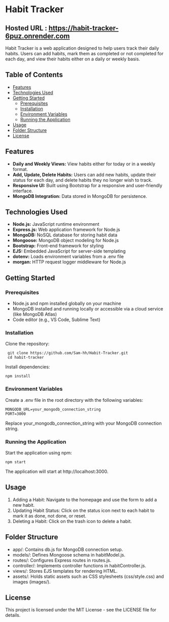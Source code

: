 # Habit Tracker

## Hosted URL : https://habit-tracker-6puz.onrender.com

Habit Tracker is a web application designed to help users track their daily habits. Users can add habits, mark them as completed or not completed for each day, and view their habits either on a daily or weekly basis.

## Table of Contents

- [Features](#features)
- [Technologies Used](#technologies-used)
- [Getting Started](#getting-started)
  - [Prerequisites](#prerequisites)
  - [Installation](#installation)
  - [Environment Variables](#environment-variables)
  - [Running the Application](#running-the-application)
- [Usage](#usage)
- [Folder Structure](#folder-structure)
- [License](#license)

## Features

- **Daily and Weekly Views:** View habits either for today or in a weekly format.
- **Add, Update, Delete Habits:** Users can add new habits, update their status for each day, and delete habits they no longer wish to track.
- **Responsive UI:** Built using Bootstrap for a responsive and user-friendly interface.
- **MongoDB Integration:** Data stored in MongoDB for persistence.

## Technologies Used

- **Node.js:** JavaScript runtime environment
- **Express.js:** Web application framework for Node.js
- **MongoDB:** NoSQL database for storing habit data
- **Mongoose:** MongoDB object modeling for Node.js
- **Bootstrap:** Front-end framework for styling
- **EJS:** Embedded JavaScript for server-side templating
- **dotenv:** Loads environment variables from a .env file
- **morgan:** HTTP request logger middleware for Node.js

## Getting Started

### Prerequisites

- Node.js and npm installed globally on your machine
- MongoDB installed and running locally or accessible via a cloud service (like MongoDB Atlas)
- Code editor (e.g., VS Code, Sublime Text)

### Installation

Clone the repository:

     git clone https://github.com/Sam-hh/Habit-Tracker.git
     cd habit-tracker

Install dependencies:

    npm install

### Environment Variables

Create a .env file in the root directory with the following variables:

    MONGODB_URL=your_mongodb_connection_string
    PORT=3000

Replace your_mongodb_connection_string with your MongoDB connection string.

### Running the Application

Start the application using npm:

    npm start

The application will start at http://localhost:3000.

## Usage

1. Adding a Habit: Navigate to the homepage and use the form to add a new habit.
2. Updating Habit Status: Click on the status icon next to each habit to mark it as done, not done, or reset.
3. Deleting a Habit: Click on the trash icon to delete a habit.

## Folder Structure

- app/: Contains db.js for MongoDB connection setup.
- models/: Defines Mongoose schema in habitModel.js.
- routes/: Configures Express routes in routes.js.
- controller/: Implements controller functions in habitController.js.
- views/: Stores EJS templates for rendering HTML.
- assets/: Holds static assets such as CSS stylesheets (css/style.css) and images (images/).

## License

This project is licensed under the MIT License - see the LICENSE file for details.
